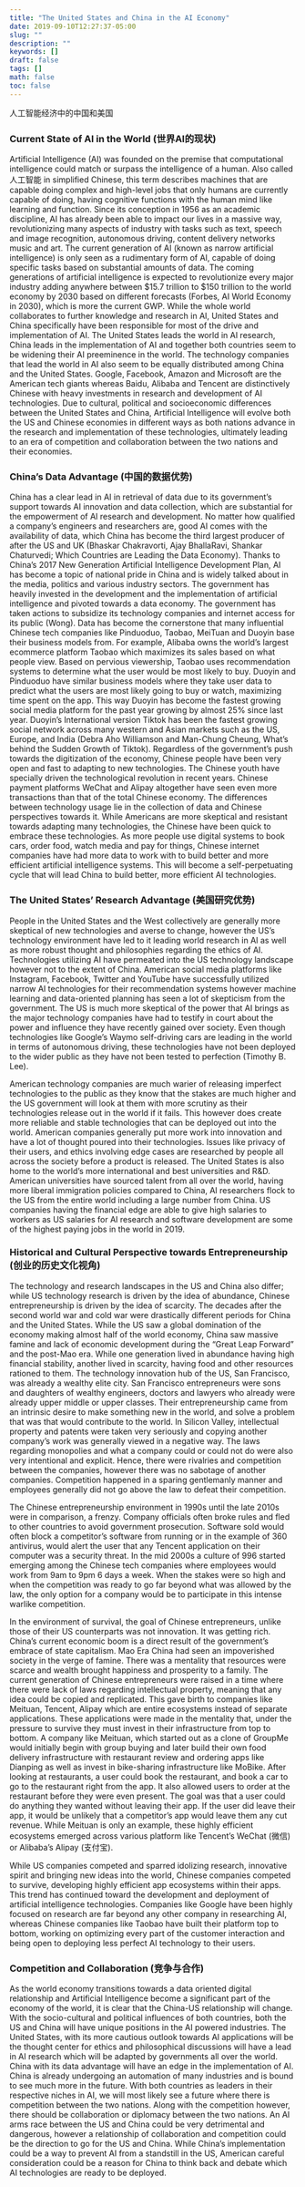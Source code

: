 ```yaml
---
title: "The United States and China in the AI Economy"
date: 2019-09-10T12:27:37-05:00
slug: ""
description: ""
keywords: []
draft: false
tags: []
math: false
toc: false
---
```


人工智能经济中的中国和美国

### Current State of AI in the World (世界AI的现状)

Artificial Intelligence (AI) was founded on the premise that computational intelligence could match or surpass the intelligence of a human. Also called 人工智能 in simplified Chinese, this term describes machines that are capable doing complex and high-level jobs that only humans are currently capable of doing, having cognitive functions with the human mind like learning and function. Since its conception in 1956 as an academic discipline, AI has already been able to impact our lives in a massive way, revolutionizing many aspects of industry with tasks such as text, speech and image recognition, autonomous driving, content delivery networks music and art.
The current generation of AI (known as narrow artificial intelligence) is only seen as a rudimentary form of AI, capable of doing specific tasks based on substantial amounts of data. The coming generations of artificial intelligence is expected to revolutionize every major industry adding anywhere between $15.7 trillion to $150 trillion to the world economy by 2030 based on different forecasts (Forbes, AI World Economy in 2030), which is more the current GWP. While the whole world collaborates to further knowledge and research in AI, United States and China specifically have been responsible for most of the drive and implementation of AI. The United States leads the world in AI research, China leads in the implementation of AI and together both countries seem to be widening their AI preeminence in the world. The technology companies that lead the world in AI also seem to be equally distributed among China and the United States. Google, Facebook, Amazon and Microsoft are the American tech giants whereas Baidu, Alibaba and Tencent are distinctively Chinese with heavy investments in research and development of AI technologies.
Due to cultural, political and socioeconomic differences between the United States and China, Artificial Intelligence will evolve both the US and Chinese economies in different ways as both nations advance in the research and implementation of these technologies, ultimately leading to an era of competition and collaboration between the two nations and their economies.

### China’s Data Advantage (中国的数据优势)

China has a clear lead in AI in retrieval of data due to its government’s support towards AI innovation and data collection, which are substantial for the empowerment of AI research and development. No matter how qualified a company’s engineers and researchers are, good AI comes with the availability of data, which China has become the third largest producer of after the US and UK (Bhaskar Chakravorti, Ajay BhallaRavi, Shankar Chaturvedi; Which Countries are Leading the Data Economy). Thanks to China’s 2017 New Generation Artificial Intelligence Development Plan, AI has become a topic of national pride in China and is widely talked about in the media, politics and various industry sectors.
The government has heavily invested in the development and the implementation of artificial intelligence and pivoted towards a data economy. The government has taken actions to subsidize its technology companies and internet access for its public (Wong). Data has become the cornerstone that many influential Chinese tech companies like Pinduoduo, Taobao, MeiTuan and Duoyin base their business models from. For example, Alibaba owns the world’s largest ecommerce platform Taobao which maximizes its sales based on what people view. Based on pervious viewership, Taobao uses recommendation systems to determine what the user would be most likely to buy. Duoyin and Pinduoduo have similar business models where they take user data to predict what the users are most likely going to buy or watch, maximizing time spent on the app. This way Duoyin has become the fastest growing social media platform for the past year growing by almost 25% since last year. Duoyin’s International version Tiktok has been the fastest growing social network across many western and Asian markets such as the US, Europe, and India (Debra Aho Williamson and Man-Chung Cheung, What’s behind the Sudden Growth of Tiktok).
Regardless of the government’s push towards the digitization of the economy, Chinese people have been very open and fast to adapting to new technologies. The Chinese youth have specially driven the technological revolution in recent years. Chinese payment platforms WeChat and Alipay altogether have seen even more transactions than that of the total Chinese economy. The differences between technology usage lie in the collection of data and Chinese perspectives towards it. While Americans are more skeptical and resistant towards adapting many technologies, the Chinese have been quick to embrace these technologies. As more people use digital systems to book cars, order food, watch media and pay for things, Chinese internet companies have had more data to work with to build better and more efficient artificial intelligence systems. This will become a self-perpetuating cycle that will lead China to build better, more efficient AI technologies.

### The United States’ Research Advantage (美国研究优势)

People in the United States and the West collectively are generally more skeptical of new technologies and averse to change, however the US’s technology environment have led to it leading world research in AI as well as more robust thought and philosophies regarding the ethics of AI. Technologies utilizing AI have permeated into the US technology landscape however not to the extent of China.
American social media platforms like Instagram, Facebook, Twitter and YouTube have successfully utilized narrow AI technologies for their recommendation systems however machine learning and data-oriented planning has seen a lot of skepticism from the government. The US is much more skeptical of the power that AI brings as the major technology companies have had to testify in court about the power and influence they have recently gained over society. Even though technologies like Google’s Waymo self-driving cars are leading in the world in terms of autonomous driving, these technologies have not been deployed to the wider public as they have not been tested to perfection (Timothy B. Lee).

American technology companies are much warier of releasing imperfect technologies to the public as they know that the stakes are much higher and the US government will look at them with more scrutiny as their technologies release out in the world if it fails. This however does create more reliable and stable technologies that can be deployed out into the world. American companies generally put more work into innovation and have a lot of thought poured into their technologies. Issues like privacy of their users, and ethics involving edge cases are researched by people all across the society before a product is released.
The United States is also home to the world’s more international and best universities and R&D. American universities have sourced talent from all over the world, having more liberal immigration policies compared to China, AI researchers flock to the US from the entire world including a large number from China. US companies having the financial edge are able to give high salaries to workers as US salaries for AI research and software development are some of the highest paying jobs in the world in 2019.

### Historical and Cultural Perspective towards Entrepreneurship (创业的历史文化视角)

The technology and research landscapes in the US and China also differ; while US technology research is driven by the idea of abundance, Chinese entrepreneurship is driven by the idea of scarcity. The decades after the second world war and cold war were drastically different periods for China and the United States. While the US saw a global domination of the economy making almost half of the world economy, China saw massive famine and lack of economic development during the “Great Leap Forward” and the post-Mao era. While one generation lived in abundance having high financial stability, another lived in scarcity, having food and other resources rationed to them.
The technology innovation hub of the US, San Francisco, was already a wealthy elite city. San Francisco entrepreneurs were sons and daughters of wealthy engineers, doctors and lawyers who already were already upper middle or upper classes. Their entrepreneurship came from an intrinsic desire to make something new in the world, and solve a problem that was that would contribute to the world. In Silicon Valley, intellectual property and patents were taken very seriously and copying another company’s work was generally viewed in a negative way. The laws regarding monopolies and what a company could or could not do were also very intentional and explicit. Hence, there were rivalries and competition between the companies, however there was no sabotage of another companies. Competition happened in a sparing gentlemanly manner and employees generally did not go above the law to defeat their competition.

The Chinese entrepreneurship environment in 1990s until the late 2010s were in comparison, a frenzy. Company officials often broke rules and fled to other countries to avoid government prosecution. Software sold would often block a competitor’s software from running or in the example of 360 antivirus, would alert the user that any Tencent application on their computer was a security threat. In the mid 2000s a culture of 996 started emerging among the Chinese tech companies where employees would work from 9am to 9pm 6 days a week. When the stakes were so high and when the competition was ready to go far beyond what was allowed by the law, the only option for a company would be to participate in this intense warlike competition.

In the environment of survival, the goal of Chinese entrepreneurs, unlike those of their US counterparts was not innovation. It was getting rich. China’s current economic boom is a direct result of the government’s embrace of state capitalism. Mao Era China had seen an impoverished society in the verge of famine. There was a mentality that resources were scarce and wealth brought happiness and prosperity to a family. The current generation of Chinese entrepreneurs were raised in a time where there were lack of laws regarding intellectual property, meaning that any idea could be copied and replicated. This gave birth to companies like Meituan, Tencent, Alipay which are entire ecosystems instead of separate applications. These applications were made in the mentality that, under the pressure to survive they must invest in their infrastructure from top to bottom. A company like Meituan, which started out as a clone of GroupMe would initially begin with group buying and later build their own food delivery infrastructure with restaurant review and ordering apps like Dianping as well as invest in bike-sharing infrastructure like MoBike. After looking at restaurants, a user could book the restaurant, and book a car to go to the restaurant right from the app. It also allowed users to order at the restaurant before they were even present. The goal was that a user could do anything they wanted without leaving their app. If the user did leave their app, it would be unlikely that a competitor’s app would leave them any cut revenue. While Meituan is only an example, these highly efficient ecosystems emerged across various platform like Tencent’s WeChat (微信) or Alibaba’s Alipay (支付宝).

While US companies competed and sparred idolizing research, innovative spirit and bringing new ideas into the world, Chinese companies competed to survive, developing highly efficient app ecosystems within their apps. This trend has continued toward the development and deployment of artificial intelligence technologies. Companies like Google have been highly focused on research are far beyond any other company in researching AI, whereas Chinese companies like Taobao have built their platform top to bottom, working on optimizing every part of the customer interaction and being open to deploying less perfect AI technology to their users.

### Competition and Collaboration (竞争与合作)

As the world economy transitions towards a data oriented digital relationship and Artificial Intelligence become a significant part of the economy of the world, it is clear that the China-US relationship will change. With the socio-cultural and political influences of both countries, both the US and China will have unique positions in the AI powered industries. The United States, with its more cautious outlook towards AI applications will be the thought center for ethics and philosophical discussions will have a lead in AI research which will be adapted by governments all over the world. China with its data advantage will have an edge in the implementation of AI. China is already undergoing an automation of many industries and is bound to see much more in the future. With both countries as leaders in their respective niches in AI, we will most likely see a future where there is competition between the two nations. Along with the competition however, there should be collaboration or diplomacy between the two nations. An AI arms race between the US and China could be very detrimental and dangerous, however a relationship of collaboration and competition could be the direction to go for the US and China. While China’s implementation could be a way to prevent AI from a standstill in the US, American careful consideration could be a reason for China to think back and debate which AI technologies are ready to be deployed.